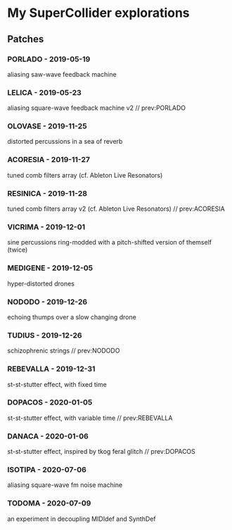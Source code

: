 # My SuperCollider explorations

## Patches

### PORLADO - 2019-05-19 
aliasing saw-wave feedback machine

### LELICA - 2019-05-23 
aliasing square-wave feedback machine v2 // prev:PORLADO

### OLOVASE - 2019-11-25 
distorted percussions in a sea of reverb

### ACORESIA - 2019-11-27 
tuned comb filters array (cf. Ableton Live Resonators)

### RESINICA - 2019-11-28 
tuned comb filters array v2 (cf. Ableton Live Resonators) // prev:ACORESIA

### VICRIMA - 2019-12-01 
sine percussions ring-modded with a pitch-shifted version of themself (twice)

### MEDIGENE - 2019-12-05 
hyper-distorted drones

### NODODO - 2019-12-26 
echoing thumps over a slow changing drone

### TUDIUS - 2019-12-26 
schizophrenic strings // prev:NODODO

### REBEVALLA - 2019-12-31 
st-st-stutter effect, with fixed time

### DOPACOS - 2020-01-05 
st-st-stutter effect, with variable time // prev:REBEVALLA

### DANACA - 2020-01-06 
st-st-stutter effect, inspired by tkog feral glitch // prev:DOPACOS

### ISOTIPA - 2020-07-06
aliasing square-wave fm noise machine

### TODOMA - 2020-07-09
an experiment in decoupling MIDIdef and SynthDef
